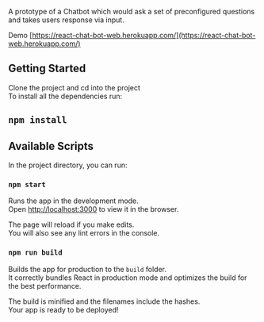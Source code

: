 A prototype of a Chatbot which would ask a set of preconfigured questions and takes users response via input.<br>

Demo [https://react-chat-bot-web.herokuapp.com/](https://react-chat-bot-web.herokuapp.com/)

 ## Getting Started
Clone the project and cd into the project<br>
To install all the dependencies run:
## `npm install`

## Available Scripts

In the project directory, you can run:

### `npm start`

Runs the app in the development mode.<br>
Open [http://localhost:3000](http://localhost:3000) to view it in the browser.

The page will reload if you make edits.<br>
You will also see any lint errors in the console.

### `npm run build`

Builds the app for production to the `build` folder.<br>
It correctly bundles React in production mode and optimizes the build for the best performance.

The build is minified and the filenames include the hashes.<br>
Your app is ready to be deployed!
